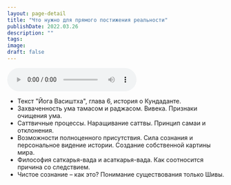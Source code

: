 ```yaml
---
layout: page-detail
title: "Что нужно для прямого постижения реальности"
publishDate: 2022.03.26
description: ""
tags:
image:
draft: false
---
```


<audio title="2022.03.26 - Что нужно для прямого постижения реальности.mp3" src="https://filer-api.advayta.org/v1.0/public/files/72764" controls=""></audio>

* Текст "Йога Васиштха", глава 6, история о Кундаданте.
* Захваченность ума тамасом и раджасом. Вивека. Признаки очищения ума.
* Саттвичные процессы. Наращивание саттвы. Принцип самаи и отклонения.
* Возможности полноценного присутствия. Сила сознания и персональное видение истории. Создание собственной картины мира.
* Философия саткарья-вада и асаткарья-вада. Как соотносится причина со следствием.
* Чистое сознание – как это? Понимание существования только Шивы.

  
